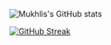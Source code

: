![Mukhlis's GitHub stats](https://github-readme-stats.vercel.app/api?username=mukhlisakbr&count_private=true&show_icons=true)

[![GitHub Streak](https://github-readme-streak-stats.herokuapp.com?user=mukhlisakbr)](https://git.io/streak-stats)

